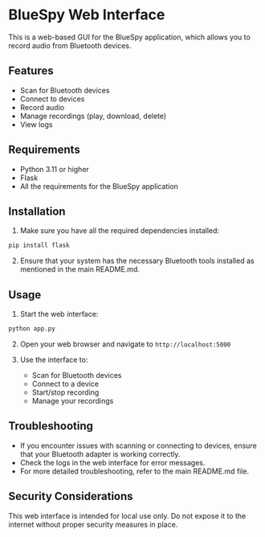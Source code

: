 # BlueSpy Web Interface

This is a web-based GUI for the BlueSpy application, which allows you to record audio from Bluetooth devices.

## Features

- Scan for Bluetooth devices
- Connect to devices
- Record audio
- Manage recordings (play, download, delete)
- View logs

## Requirements

- Python 3.11 or higher
- Flask
- All the requirements for the BlueSpy application

## Installation

1. Make sure you have all the required dependencies installed:

```bash
pip install flask
```

2. Ensure that your system has the necessary Bluetooth tools installed as mentioned in the main README.md.

## Usage

1. Start the web interface:

```bash
python app.py
```

2. Open your web browser and navigate to `http://localhost:5000`

3. Use the interface to:
   - Scan for Bluetooth devices
   - Connect to a device
   - Start/stop recording
   - Manage your recordings

## Troubleshooting

- If you encounter issues with scanning or connecting to devices, ensure that your Bluetooth adapter is working correctly.
- Check the logs in the web interface for error messages.
- For more detailed troubleshooting, refer to the main README.md file.

## Security Considerations

This web interface is intended for local use only. Do not expose it to the internet without proper security measures in place.
